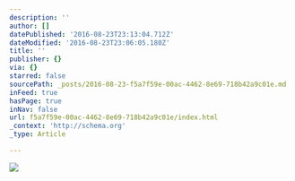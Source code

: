 ```yaml
---
description: ''
author: []
datePublished: '2016-08-23T23:13:04.712Z'
dateModified: '2016-08-23T23:06:05.180Z'
title: ''
publisher: {}
via: {}
starred: false
sourcePath: _posts/2016-08-23-f5a7f59e-00ac-4462-8e69-718b42a9c01e.md
inFeed: true
hasPage: true
inNav: false
url: f5a7f59e-00ac-4462-8e69-718b42a9c01e/index.html
_context: 'http://schema.org'
_type: Article

---
```

![](https://the-grid-user-content.s3-us-west-2.amazonaws.com/1d9e8a94-a4c9-40dc-8cc3-b5387d962a30.jpg)